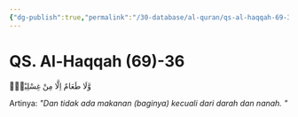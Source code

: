 ```yaml
---
{"dg-publish":true,"permalink":"/30-database/al-quran/qs-al-haqqah-69-36/"}
---
```



# QS. Al-Haqqah (69)-36
وَّلَا طَعَامٌ اِلَّا مِنْ غِسْلِيْنٍۙ

Artinya: *"Dan tidak ada makanan (baginya) kecuali dari darah dan nanah. "*
